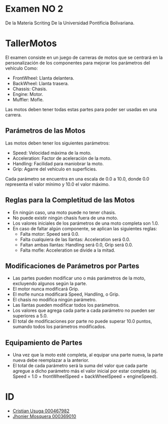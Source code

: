 # Examen NO 2
De la Materia Scriting De la Universidad Pontificia Bolivariana.

# TallerMotos 
El examen consiste en un juego de carreras de motos que se centrará en la personalización de los componentes para mejorar los parámetros del vehículo Como:

- FrontWheel: Llanta delantera.
- BackWheel: Llanta trasera.
- Chassis: Chasis.
- Engine: Motor.
- Muffler: Mofle.

Las motos deben tener todas estas partes para poder ser usadas en una carrera.

## Parámetros de las Motos

Las motos deben tener los siguientes parámetros:

- Speed: Velocidad máxima de la moto.
- Acceleration: Factor de aceleración de la moto.
- Handling: Facilidad para maniobrar la moto.
- Grip: Agarre del vehículo en superficies.

Cada parámetro se encuentra en una escala de 0.0 a 10.0, donde 0.0 representa el valor mínimo y 10.0 el valor máximo.

## Reglas para la Completitud de las Motos

- En ningún caso, una moto puede no tener chasis.
- No puede existir ningún chasis fuera de una moto.
- Los valores iniciales de los parámetros de una moto completa son 1.0.
- En caso de faltar algún componente, se aplican las siguientes reglas:
  - Falta motor: Speed será 0.0.
  - Falta cualquiera de las llantas: Acceleration será 0.0.
  - Faltan ambas llantas: Handling será 0.0, Grip será 0.0.
  - Falta mofle: Acceleration se divide a la mitad.

## Modificaciones de Parámetros por Partes

- Las partes pueden modificar uno o más parámetros de la moto, excluyendo algunos según la parte.
- El motor nunca modificará Grip.
- El mofle nunca modificará Speed, Handling, o Grip.
- El chasis no modifica ningún parámetro.
- Las llantas pueden modificar todos los parámetros.
- Los valores que agrega cada parte a cada parámetro no pueden ser superiores a 5.0.
- El total de modificaciones por parte no puede superar 10.0 puntos, sumando todos los parámetros modificados.

## Equipamiento de Partes

- Una vez que la moto esté completa, al equipar una parte nueva, la parte nueva debe reemplazar a la anterior.
- El total de cada parámetro será la suma del valor que cada parte agregue a dicho parámetro más el valor inicial por estar completa (ej. Speed = 1.0 + frontWheelSpeed + backWheelSpeed + engineSpeed).


# ID
- [Cristian Usuga 000467982](https://github.com/Cristian171)
- [Jhonier Mosquera 000369010](https://github.com/quertuy)
 
